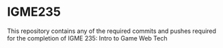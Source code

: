 # IGME235
This repository contains any of the required commits and pushes required for the completion of IGME 235: Intro to Game Web Tech

